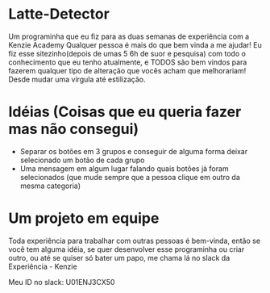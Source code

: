 # Latte-Detector
Um programinha que eu fiz para as duas semanas de experiência com a Kenzie Academy
Qualquer pessoa é mais do que bem vinda a me ajudar! Eu fiz esse sitezinho(depois de umas 5 6h de suor e pesquisa) com todo o conhecimento que eu tenho atualmente, e TODOS são bem vindos para fazerem qualquer tipo de alteração que vocês acham que melhorariam! Desde mudar uma vírgula até estilização.

# Idéias (Coisas que eu queria fazer mas não consegui)
- Separar os botões em 3 grupos e conseguir de alguma forma deixar selecionado um botão de cada grupo
- Uma mensagem em algum lugar falando quais botões já foram selecionados (que mude sempre que a pessoa clique em outro da mesma categoria)

# Um projeto em equipe
Toda experiência para trabalhar com outras pessoas é bem-vinda, então se você tem alguma idéia, se quer desenvolver esse programinha ou criar outro, ou até se quiser só bater um papo, me chama lá no slack da Experiência - Kenzie 

Meu ID no slack: U01ENJ3CX50
